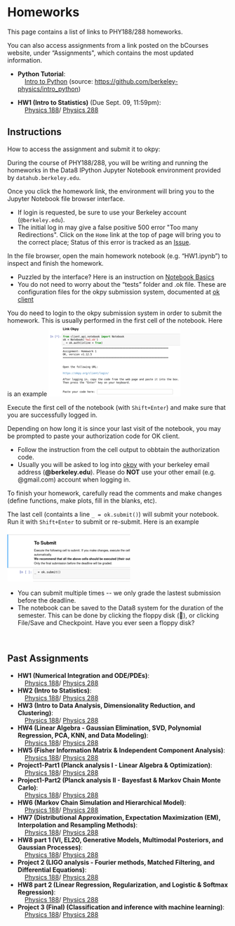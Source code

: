 Homeworks 
=========

This page contains a list of links to PHY188/288 homeworks.

You can also access assignments from a link posted on the  bCourses website,  under “Assignments",
which contains the most updated information. 

 - **Python Tutorial**: 
<br> &nbsp; &nbsp; [Intro to Python](http://datahub.berkeley.edu/user-redirect/interact?account=phy188-288-ucb&repo=seljak-fall-2020&branch=master&path=Homework/PythonTutorial/IntrotoPython.ipynb) (source:  https://github.com/berkeley-physics/intro_python)

 - **HW1 (Intro to Statistics)** (Due Sept. 09, 11:59pm): 
 <br> &nbsp; &nbsp; [Physics 188](http://datahub.berkeley.edu/user-redirect/interact?account=phy188-288-ucb&repo=seljak-fall-2020&branch=master&path=Homework/HW1/HW1_188.ipynb)/    [Physics 288](http://datahub.berkeley.edu/user-redirect/interact?account=phy188-288-ucb&repo=seljak-fall-2020&branch=master&path=Homework/HW1/HW1_288.ipynb)

<!-- - HW1 (due Sept 4, 11:59pm): [Undergraduate_level](http://datahub.berkeley.edu/user-redirect/interact?account=phy151-ucb&repo=seljak-phy151-fall-2018&branch=master&path=Homework/HW1/HW1_U.ipynb)/    [Graduate_level](http://datahub.berkeley.edu/user-redirect/interact?account=phy151-ucb&repo=seljak-phy151-fall-2018&branch=master&path=Homework/HW1/HW1_G.ipynb)
 - HW2 (due Sept 10, 11:59pm): [Undergraduate_level](http://datahub.berkeley.edu/user-redirect/interact?account=phy151-ucb&repo=seljak-phy151-fall-2018&branch=master&path=Homework/HW2/HW2_U.ipynb)/    [Graduate_level](http://datahub.berkeley.edu/user-redirect/interact?account=phy151-ucb&repo=seljak-phy151-fall-2018&branch=master&path=Homework/HW2/HW2_G.ipynb) 
 - HW3 (due Sept 17, 11:59pm): [Undergraduate_level](http://datahub.berkeley.edu/user-redirect/interact?account=phy151-ucb&repo=seljak-phy151-fall-2018&branch=master&path=Homework/HW3/HW3_U.ipynb)/    [Graduate_level](http://datahub.berkeley.edu/user-redirect/interact?account=phy151-ucb&repo=seljak-phy151-fall-2018&branch=master&path=Homework/HW3/HW3_G.ipynb) 
 - HW4 (due Sept 26, 11:59pm): [Undergraduate_level](http://datahub.berkeley.edu/user-redirect/interact?account=phy151-ucb&repo=seljak-phy151-fall-2018&branch=master&path=Homework/HW4/HW4_U.ipynb)/    [Graduate_level](http://datahub.berkeley.edu/user-redirect/interact?account=phy151-ucb&repo=seljak-phy151-fall-2018&branch=master&path=Homework/HW4/HW4_G.ipynb) 
 - Project1-Part1 (due Oct 5, 11:59pm): [Undergraduate_level](http://datahub.berkeley.edu/user-redirect/interact?account=phy151-ucb&repo=seljak-phy151-fall-2018&branch=master&path=Homework/Project1_part1/Project1_p1_U.ipynb)/    [Graduate_level](http://datahub.berkeley.edu/user-redirect/interact?account=phy151-ucb&repo=seljak-phy151-fall-2018&branch=master&path=Homework/Project1_part1/Project1_p1_G.ipynb) 
 - Project1-Part2 (due Oct 12, 11:59pm): [Undergraduate_level](http://datahub.berkeley.edu/user-redirect/interact?account=phy151-ucb&repo=seljak-phy151-fall-2018&branch=master&path=Homework/Project1_part2/Project1_p2_U.ipynb)/    [Graduate_level](http://datahub.berkeley.edu/user-redirect/interact?account=phy151-ucb&repo=seljak-phy151-fall-2018&branch=master&path=Homework/Project1_part2/Project1_p2_G.ipynb) 
 - Project1-Part3 (due Oct 19, 11:59pm): [Undergraduate_level](http://datahub.berkeley.edu/user-redirect/interact?account=phy151-ucb&repo=seljak-phy151-fall-2018&branch=master&path=Homework/Project1_part3/Project1_p3_U.ipynb)/    [Graduate_level](http://datahub.berkeley.edu/user-redirect/interact?account=phy151-ucb&repo=seljak-phy151-fall-2018&branch=master&path=Homework/Project1_part3/Project1_p3_G.ipynb) 
 - HW5 (due Oct 26, 11:59pm): [Undergraduate_level](http://datahub.berkeley.edu/user-redirect/interact?account=phy151-ucb&repo=seljak-phy151-fall-2018&branch=master&path=Homework/HW5/HW5_U.ipynb)/    [Graduate_level](http://datahub.berkeley.edu/user-redirect/interact?account=phy151-ucb&repo=seljak-phy151-fall-2018&branch=master&path=Homework/HW5/HW5_G.ipynb) 
 - HW6 (due Nov 2, 11:59pm): [Undergraduate_level](http://datahub.berkeley.edu/user-redirect/interact?account=phy151-ucb&repo=seljak-phy151-fall-2018&branch=master&path=Homework/HW6/HW6_U.ipynb)/    [Graduate_level](http://datahub.berkeley.edu/user-redirect/interact?account=phy151-ucb&repo=seljak-phy151-fall-2018&branch=master&path=Homework/HW6/HW6_G.ipynb)
 - HW7 (due Nov 9, 11:59pm): [Undergraduate_level](http://datahub.berkeley.edu/user-redirect/interact?account=phy151-ucb&repo=seljak-phy151-fall-2018&branch=master&path=Homework/HW7/HW7_U.ipynb)/    [Graduate_level](http://datahub.berkeley.edu/user-redirect/interact?account=phy151-ucb&repo=seljak-phy151-fall-2018&branch=master&path=Homework/HW7/HW7_G.ipynb) 
 - Project2 (due Nov 26, 11:59pm): [Undergraduate_level](http://datahub.berkeley.edu/user-redirect/interact?account=phy151-ucb&repo=seljak-phy151-fall-2018&branch=master&path=Homework/Project2/Project2_U.ipynb)/    [Graduate_level](http://datahub.berkeley.edu/user-redirect/interact?account=phy151-ucb&repo=seljak-phy151-fall-2018&branch=master&path=Homework/Project2/Project2_G.ipynb) 
 - HW8 (due Dec 3, 11:59pm): [Undergraduate_level](http://datahub.berkeley.edu/user-redirect/interact?account=phy151-ucb&repo=seljak-phy151-fall-2018&branch=master&path=Homework/HW8/HW8_U.ipynb)/    [Graduate_level](http://datahub.berkeley.edu/user-redirect/interact?account=phy151-ucb&repo=seljak-phy151-fall-2018&branch=master&path=Homework/HW8/HW8_G.ipynb) 
 - Project3 (due Dec 14, 11:59pm): [Undergraduate_level](http://datahub.berkeley.edu/user-redirect/interact?account=phy151-ucb&repo=seljak-phy151-fall-2018&branch=master&path=Homework/Project3/Project3_U.ipynb)/    [Graduate_level](http://datahub.berkeley.edu/user-redirect/interact?account=phy151-ucb&repo=seljak-phy151-fall-2018&branch=master&path=Homework/Project3/Project3_G.ipynb) >
 
<!-- - [HW1 (due Sept 5)](http://datahub.berkeley.edu/user-redirect/interact?account=bccp&repo=seljak-phy151-fall-2017&branch=master&path=Homework/HW1/HW1.ipynb)/  [Solution](http://datahub.berkeley.edu/user-redirect/interact?account=bccp&repo=seljak-phy151-fall-2017&branch=master&path=Homework/HW1/HW1-solution.ipynb)
 - [HW2 (due Sept 11)](http://datahub.berkeley.edu/user-redirect/interact?account=bccp&repo=seljak-phy151-fall-2017&branch=master&path=Homework/HW2/HW2.ipynb)/  [Solution](http://datahub.berkeley.edu/user-redirect/interact?account=bccp&repo=seljak-phy151-fall-2017&branch=master&path=Homework/HW2/HW2-solution.ipynb)
 - [HW3 (due Sept 18)](http://datahub.berkeley.edu/user-redirect/interact?account=bccp&repo=seljak-phy151-fall-2017&branch=master&path=Homework/HW3/HW3.ipynb)/  [Solution](http://datahub.berkeley.edu/user-redirect/interact?account=bccp&repo=seljak-phy151-fall-2017&branch=master&path=Homework/HW3/HW3-solution.ipynb)
 - [HW4 (due Sept 25)](http://datahub.berkeley.edu/user-redirect/interact?account=bccp&repo=seljak-phy151-fall-2017&branch=master&path=Homework/HW4/HW4.ipynb)/  [Solution](http://datahub.berkeley.edu/user-redirect/interact?account=bccp&repo=seljak-phy151-fall-2017&branch=master&path=Homework/HW4/HW4-solution.ipynb)
 - [HW5 (due Oct 2)](http://datahub.berkeley.edu/user-redirect/interact?account=bccp&repo=seljak-phy151-fall-2017&branch=master&path=Homework/HW5/HW5.ipynb)/  [Solution](http://datahub.berkeley.edu/user-redirect/interact?account=bccp&repo=seljak-phy151-fall-2017&branch=master&path=Homework/HW5/HW5-solution.ipynb)
 - [Project1 (due Oct 20)](http://datahub.berkeley.edu/user-redirect/interact?account=bccp&repo=seljak-phy151-fall-2017&branch=master&path=Homework/Project1/Project1.ipynb)/  [Solution](http://datahub.berkeley.edu/user-redirect/interact?account=bccp&repo=seljak-phy151-fall-2017&branch=master&path=Homework/Project1/Project1-solution.ipynb)
 - [HW6 (due Nov 1)](http://datahub.berkeley.edu/user-redirect/interact?account=bccp&repo=seljak-phy151-fall-2017&branch=master&path=Homework/HW6/HW6.ipynb)/  [Solution](http://datahub.berkeley.edu/user-redirect/interact?account=bccp&repo=seljak-phy151-fall-2017&branch=master&path=Homework/HW6/HW6-solution.ipynb)
 - [HW7 (due Nov 8)](http://datahub.berkeley.edu/user-redirect/interact?account=bccp&repo=seljak-phy151-fall-2017&branch=master&path=Homework/HW7/HW7.ipynb)/  [Solution](http://datahub.berkeley.edu/user-redirect/interact?account=bccp&repo=seljak-phy151-fall-2017&branch=master&path=Homework/HW7/HW7-solution.ipynb)
 - [HW8 (due Nov 15)](http://datahub.berkeley.edu/user-redirect/interact?account=bccp&repo=seljak-phy151-fall-2017&branch=master&path=Homework/HW8/HW8.ipynb)/  [Solution](http://datahub.berkeley.edu/user-redirect/interact?account=bccp&repo=seljak-phy151-fall-2017&branch=master&path=Homework/HW8/HW8-solution.ipynb)
 - [Project2 (due Nov 29)](http://datahub.berkeley.edu/user-redirect/interact?account=bccp&repo=seljak-phy151-fall-2017&branch=master&path=Homework/Project2/Project2.ipynb)/  [Solution](http://datahub.berkeley.edu/user-redirect/interact?account=bccp&repo=seljak-phy151-fall-2017&branch=master&path=Homework/Project2/Project2-solution.ipynb)
 - [Project3 (due Dec 13)](http://datahub.berkeley.edu/user-redirect/interact?account=bccp&repo=seljak-phy151-fall-2017&branch=master&path=Homework/Project3/Project3.ipynb) -->
<!-- - ``TO BE POSTED`` -->
<!-- - [HW2 ??? ??, 2017](http://datahub.berkeley.edu/user-redirect/interact?account=bccp&repo=seljak-phy151-fall-2017&branch=master&path=Homework/HW2/HW2.ipynb) -->
<!-- - [HW3 ??? ??, 2017](http://datahub.berkeley.edu/user-redirect/interact?account=bccp&repo=seljak-phy151-fall-2017&branch=master&path=Homework/HW3/HW3.ipynb) -->
<!-- - [HW4 ??? ??, 2017](http://datahub.berkeley.edu/user-redirect/interact?account=bccp&repo=seljak-phy151-fall-2017&branch=master&path=Homework/HW4/HW4.ipynb) -->

Instructions
------------
How to access the assignment and submit it to okpy:

During the course of PHY188/288, you will be writing and running the homeworks in the Data8
IPython Jupyter Notebook environment provided by ``datahub.berkeley.edu``.

Once you click the homework link, the environment will bring you to the Jupyter Notebook
file browser interface.

 - If login is requested, be sure to use your Berkeley account (``@berkeley.edu``).
 - The initial log in may give a false positive 500 error "Too many Redirections".
   Click on the ``Home`` link at the top of page will bring you to the correct place;
   Status of this error is tracked as an [Issue](https://github.com/berkeley-dsep-infra/datahub/issues/42).

In the file browser, open the main homework notebook (e.g. “HW1.ipynb”) to inspect and finish the homework.

 - Puzzled by the interface? Here is an instruction on [Notebook Basics](http://jupyter-notebook.readthedocs.io/en/latest/examples/Notebook/Notebook%20Basics.html)
 - You do not need to worry about the “tests” folder and .ok file. These are configuration files for the okpy submission system,
   documented at [ok client](https://github.com/Cal-CS-61A-Staff/ok-client)

You do need to login to the okpy submission system in order to submit the homework.
This is usually performed in the first cell of the notebook. Here is an example
![OKPY-LoginCell](img/okpy-login.png "Example of OKPY Login Cell")

Execute the first cell of the notebook (with ``Shift+Enter``) and make sure that you are successfully logged in.

Depending on how long it is since your last visit of the notebook, you may be prompted to paste your authorization code for OK client.

 - Follow the instruction from the cell output to obbtain the authorization code.
 - Usually you will be asked to log into [okpy](https://okpy.org/client/login/) with your berkeley email address (**@berkeley.edu**).
  Please do **NOT** use your other email (e.g. @gmail.com) account when logging in.

To finish your homework, carefully read the comments and make changes (define functions, make plots, fill in the blanks, etc).

The last cell (containts a line ``_ = ok.submit()``) will submit your notebook. Run it with ``Shift+Enter`` to submit or re-submit.
Here is an example
![OKPY-SubmitCell](img/okpy-submit.png "Example of OKPY Submission Cell")

 - You can submit multiple times -- we only grade the lastest submission before the deadline.
 - The notebook can be saved to the Data8 system for the duration of the semester. This can be done by clicking the floppy disk (&#x1f4be;),
   or clicking File/Save and Checkpoint. Have you ever seen a floppy disk?
   
<br>


Past Assignments
------------

 - **HW1 (Numerical Integration and ODE/PDEs)**: 
 <br> &nbsp; &nbsp; [Physics 188](https://nbviewer.jupyter.org/github/phy188-288-ucb/seljak-fall-2019/blob/master/Homework/HW1/HW1_188.ipynb)/    [Physics 288](https://nbviewer.jupyter.org/github/phy188-288-ucb/seljak-fall-2019/blob/master/Homework/HW1/HW1_288.ipynb)
 - **HW2 (Intro to Statistics)**: 
 <br> &nbsp; &nbsp; [Physics 188](https://nbviewer.jupyter.org/github/phy188-288-ucb/seljak-fall-2019/blob/master/Homework/HW2/HW2_188.ipynb)/    [Physics 288](https://nbviewer.jupyter.org/github/phy188-288-ucb/seljak-fall-2019/blob/master/Homework/HW2/HW2_288.ipynb)
 - **HW3 (Intro to Data Analysis, Dimensionality Reduction, and Clustering)**: 
 <br> &nbsp; &nbsp; [Physics 188](https://nbviewer.jupyter.org/github/phy188-288-ucb/seljak-fall-2019/blob/master/Homework/HW3/HW3_188.ipynb)/    [Physics 288](https://nbviewer.jupyter.org/github/phy188-288-ucb/seljak-fall-2019/blob/master/Homework/HW3/HW3_288.ipynb)
 - **HW4 (Linear Algebra - Gaussian Elimination, SVD, Polynomial Regression, PCA, KNN, and Data Modeling)**: 
 <br> &nbsp; &nbsp; [Physics 188](https://nbviewer.jupyter.org/github/phy188-288-ucb/seljak-fall-2019/blob/master/Homework/HW4/HW4_188.ipynb)/    [Physics 288](https://nbviewer.jupyter.org/github/phy188-288-ucb/seljak-fall-2019/blob/master/Homework/HW4/HW4_288.ipynb)
 - **HW5 (Fisher Information Matrix & Independent Component Analysis)**: 
 <br> &nbsp; &nbsp; [Physics 188](https://nbviewer.jupyter.org/github/phy188-288-ucb/seljak-fall-2019/blob/master/Homework/HW5/HW5_188.ipynb)/    [Physics 288](https://nbviewer.jupyter.org/github/phy188-288-ucb/seljak-fall-2019/blob/master/Homework/HW5/HW5_288.ipynb)
 - **Project1-Part1 (Planck analysis I - Linear Algebra & Optimization)**: 
 <br> &nbsp; &nbsp; [Physics 188](https://nbviewer.jupyter.org/github/phy188-288-ucb/seljak-fall-2019/blob/master/Homework/Project1_part1/Project1_part1_188.ipynb)/    [Physics 288](https://nbviewer.jupyter.org/github/phy188-288-ucb/seljak-fall-2019/blob/master/Homework/Project1_part1/Project1_part1_288.ipynb)
 - **Project1-Part2 (Planck analysis II - Bayesfast & Markov Chain Monte Carlo)**: 
 <br> &nbsp; &nbsp; [Physics 188](https://nbviewer.jupyter.org/github/phy188-288-ucb/seljak-fall-2019/blob/master/Homework/Project1_part2/Project1_p2_188.ipynb)/    [Physics 288](https://nbviewer.jupyter.org/github/phy188-288-ucb/seljak-fall-2019/blob/master/Homework/Project1_part2/Project1_p2_288.ipynb)
 - **HW6 (Markov Chain Simulation and Hierarchical Model)**: 
 <br> &nbsp; &nbsp; [Physics 188](https://nbviewer.jupyter.org/github/phy188-288-ucb/seljak-fall-2019/blob/master/Homework/HW6/HW6_188.ipynb)/    [Physics 288](https://nbviewer.jupyter.org/github/phy188-288-ucb/seljak-fall-2019/blob/master/Homework/HW6/HW6_288.ipynb)
 - **HW7 (Distributional Approximation, Expectation Maximization (EM), Interpolation and Resampling Methods)**: 
 <br> &nbsp; &nbsp; [Physics 188](https://nbviewer.jupyter.org/github/phy188-288-ucb/seljak-fall-2019/blob/master/Homework/HW7/HW7_188.ipynb)/    [Physics 288](https://nbviewer.jupyter.org/github/phy188-288-ucb/seljak-fall-2019/blob/master/Homework/HW7/HW7_288.ipynb)
 - **HW8 part 1 (VI, EL2O, Generative Models, Multimodal Posteriors, and Gaussian Processes)**: 
 <br> &nbsp; &nbsp; [Physics 188](https://nbviewer.jupyter.org/github/phy188-288-ucb/seljak-fall-2019/blob/master/Homework/HW8/notebooks/HW8_188.ipynb)/    [Physics 288](https://nbviewer.jupyter.org/github/phy188-288-ucb/seljak-fall-2019/blob/master/Homework/HW8/notebooks/HW8_288.ipynb)
 - **Project 2 (LIGO analysis - Fourier methods, Matched Filtering, and Differential Equations)**: 
 <br> &nbsp; &nbsp; [Physics 188](https://nbviewer.jupyter.org/github/phy188-288-ucb/seljak-fall-2019/blob/master/Homework/Project2/Project2_188.ipynb)/    [Physics 288](https://nbviewer.jupyter.org/github/phy188-288-ucb/seljak-fall-2019/blob/master/Homework/Project2/Project2_288.ipynb)
 - **HW8 part 2 (Linear Regression, Regularization, and Logistic & Softmax Regression)**: 
 <br> &nbsp; &nbsp; [Physics 188](https://nbviewer.jupyter.org/github/phy188-288-ucb/seljak-fall-2019/blob/master/Homework/HW8_p2/HW8_p2_188.ipynb)/    [Physics 288](https://nbviewer.jupyter.org/github/phy188-288-ucb/seljak-fall-2019/blob/master/Homework/HW8_p2/HW8_p2_288.ipynb)
 - **Project 3 (Final) (Classification and inference with machine learning)**: 
 <br> &nbsp; &nbsp; [Physics 188](https://nbviewer.jupyter.org/github/phy188-288-ucb/seljak-fall-2019/blob/master/Homework/Project3/Project3_188.ipynb)/    [Physics 288](https://nbviewer.jupyter.org/github/phy188-288-ucb/seljak-fall-2019/blob/master/Homework/Project3/Project3_288.ipynb)


   
   
<!-- Past Assignments:
To download a Jupyter notebook, right click the link and save it as an .ipynb file.

<!-- - **HW1** (Numerical Integration and ODE/PDEs): [PDF](https://raw.githubusercontent.com/phy188-288-ucb/seljak-fall-2019/master/Homework/HW1.pdf)/  [Jupyter notebook](https://raw.githubusercontent.com/phy188-288-ucb/seljak-fall-2019/master/Homework/HW1.ipynb)
 
<!-- - **HW2** (Intro to Statistics): [PDF](https://raw.githubusercontent.com/phy188-288-ucb/seljak-fall-2019/master/Homework/HW2.pdf)/  [Jupyter notebook](https://raw.githubusercontent.com/phy188-288-ucb/seljak-fall-2019/master/Homework/HW2.ipynb)
 
<!-- - **HW3** (Intro to Statistics - Part 2): [PDF](https://raw.githubusercontent.com/phy188-288-ucb/seljak-fall-2019/master/Homework/HW3.pdf)/  [Jupyter notebook](https://raw.githubusercontent.com/phy188-288-ucb/seljak-fall-2019/master/Homework/HW3.ipynb)

<!-- - **HW4** (Linear Algebra and Data Modeling): [PDF](https://raw.githubusercontent.com/phy188-288-ucb/seljak-fall-2019/master/Homework/HW4.pdf)/  [Jupyter notebook](https://raw.githubusercontent.com/phy188-288-ucb/seljak-fall-2019/master/Homework/HW4.ipynb)

<!-- - **HW5** (Markov Chain Simulation and Hierarchical Model): [PDF](https://raw.githubusercontent.com/phy188-288-ucb/seljak-fall-2019/master/Homework/HW5.pdf)/  [Jupyter notebook](https://raw.githubusercontent.com/phy188-288-ucb/seljak-fall-2019/master/Homework/HW5.ipynb)
 
<!-- - **Project 1 - part 1** (Fisher Information Matrix): [PDF](https://raw.githubusercontent.com/phy188-288-ucb/seljak-fall-2019/master/Homework/Project1_p1.pdf)/  [Jupyter notebook](https://raw.githubusercontent.com/phy188-288-ucb/seljak-fall-2019/master/Homework/Project1_p1.ipynb)
 
<!-- - **Project 1 - part 2** (Linear Algebra and Optimization): [PDF](https://raw.githubusercontent.com/phy188-288-ucb/seljak-fall-2019/master/Homework/Project1_p2.pdf)/  [Jupyter notebook](https://raw.githubusercontent.com/phy188-288-ucb/seljak-fall-2019/master/Homework/Project1_p2.ipynb)
 
<!-- - **Project 1 - part 1** (Markov chain Monte Carlo): [PDF](https://raw.githubusercontent.com/phy188-288-ucb/seljak-fall-2019/master/Homework/Project1_p3.pdf)/  [Jupyter notebook](https://raw.githubusercontent.com/phy188-288-ucb/seljak-fall-2019/master/Homework/Project1_p3.ipynb)
 
<!-- - **HW6** (MLE, MCMC, Interpolation, Expectation Maximization (EM), and Resampling Methods): [PDF](https://raw.githubusercontent.com/phy188-288-ucb/seljak-fall-2019/master/Homework/HW6.pdf)/  [Jupyter notebook](https://raw.githubusercontent.com/phy188-288-ucb/seljak-fall-2019/master/Homework/HW6.ipynb)
 
<!-- - **HW7** (Distributional Approximation and Gaussian Processes): [PDF](https://raw.githubusercontent.com/phy188-288-ucb/seljak-fall-2019/master/Homework/HW7.pdf)/  [Jupyter notebook](https://raw.githubusercontent.com/phy188-288-ucb/seljak-fall-2019/master/Homework/HW7.ipynb)
 
<!-- - **Project 2** (Fourier methods, Matched Filtering, and Differential Equations): [PDF](https://raw.githubusercontent.com/phy188-288-ucb/seljak-fall-2019/master/Homework/Project2.pdf)/  [Jupyter notebook](https://raw.githubusercontent.com/phy188-288-ucb/seljak-fall-2019/master/Homework/Project2.ipynb)
 
<!-- - **HW8** (Linear Regression, Regularization, and Logistic & Softmax Regression): [PDF](https://raw.githubusercontent.com/phy188-288-ucb/seljak-fall-2019/master/Homework/HW8.pdf)/  [Jupyter notebook](https://raw.githubusercontent.com/phy188-288-ucb/seljak-fall-2019/master/Homework/HW8.ipynb)

<!-- - **Project 3** (Classification and inference with machine learning): [PDF](https://raw.githubusercontent.com/phy188-288-ucb/seljak-fall-2019/master/Homework/Project3.pdf)/  [Jupyter notebook](https://raw.githubusercontent.com/phy188-288-ucb/seljak-fall-2019/master/Homework/Project3.ipynb)
